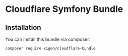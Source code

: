# Cloudflare Symfony Bundle

## Installation
You can install this bundle via composer:
```bash
composer require xigen/cloudflare-bundle
```
